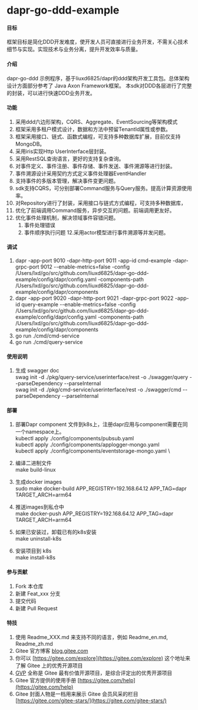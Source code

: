 # dapr-go-ddd-example

#### 目标
框架目标是简化DDD开发难度，使开发人员可直接进行业务开发，不需关心技术细节与实现。实现技术与业务分离，提升开发效率与质量。

#### 介绍
dapr-go-ddd 示例程序，基于liuxd6825/dapr的ddd架构开发工具包。总体架构设计方面部分参考了 Java Axon Framework框架。
本sdk对DDD各层进行了完整的封装，可以进行快速DDD业务开发。

#### 功能
1. 采用ddd六边形架构，CQRS、Aggregate、EventSourcing等架构模式
2. 框架采用多租户模式设计，数据和方法中预留TenantId属性或参数。
3. 框架采用接口、链式、函数式编程，可支持多种数据库扩展，目前仅支持MongoDB。
4. 采用iris实现Http UserInterface层封装。
5. 采用RestSQL查询语言，更好的支持复杂查询。
6. 对事件定义、事件注册、事件存储、事件发送、事件溯源等进行封装。
7. 事件溯源设计采用契约方式定义事件处理器EventHandler
8. 支持事件的多版本管理，解决事件变更问题。
9. sdk支持CQRS，可分别部署Command服务与Query服务。提高计算资源使用率。
10. 对Repository进行了封装，采用接口与链式方式编程，可支持多种数据库，
11. 优化了前端调用Command服务，异步交互的问题。前端调用更友好。
12. 优化事件处理机制，解决领域事件容错问题。
     1. 事件处理错误
     2. 事件顺序执行问题
12.采用actor模型进行事件溯源等并发问题。


#### 调试

1. dapr -app-port 9010 -dapr-http-port 9011 -app-id cmd-example -dapr-grpc-port 9012 --enable-metrics=false -config /Users/lxd/go/src/github.com/liuxd6825/dapr-go-ddd-example/config/dapr/config.yaml -components-path /Users/lxd/go/src/github.com/liuxd6825/dapr-go-ddd-example/config/dapr/components
2. dapr -app-port 9020 -dapr-http-port 9021 -dapr-grpc-port 9022 -app-id query-example --enable-metrics=false -config /Users/lxd/go/src/github.com/liuxd6825/dapr-go-ddd-example/config/dapr/config.yaml -components-path /Users/lxd/go/src/github.com/liuxd6825/dapr-go-ddd-example/config/dapr/components
3. go run ./cmd/cmd-service
4. go run ./cmd/query-service
 

#### 使用说明

1. 生成 swagger doc \
   swag init -d ./pkg/query-service/userinterface/rest -o ./swagger/query --parseDependency --parseInternal \
   swag init -d ./pkg/cmd-service/userinterface/rest -o ./swagger/cmd  --parseDependency   --parseInternal




#### 部署
1. 部署Dapr component 文件到k8s上，注册dapr应用与component需要在同一个namespace上。\
   kubectl apply ./config/components/pubsub.yaml\
   kubectl apply ./config/components/applogger-mongo.yaml \
   kubectl apply ./config/components/eventstorage-mongo.yaml \


3. 编译二进制文件\
   make build-linux


4. 生成docker images\
   sudo make docker-build APP_REGISTRY=192.168.64.12 APP_TAG=dapr TARGET_ARCH=arm64


5. 推送images到私仓中\
   make docker-push APP_REGISTRY=192.168.64.12 APP_TAG=dapr TARGET_ARCH=arm64

   
7. 如果已安装过，卸载已有的k8s安装\
   make uninstall-k8s


8. 安装项目到 k8s\
   make install-k8s


#### 参与贡献

1.  Fork 本仓库
2.  新建 Feat_xxx 分支
3.  提交代码
4.  新建 Pull Request


#### 特技

1. 使用 Readme\_XXX.md 来支持不同的语言，例如 Readme\_en.md, Readme\_zh.md
2. Gitee 官方博客 [blog.gitee.com](https://blog.gitee.com)
3. 你可以 [https://gitee.com/explore](https://gitee.com/explore) 这个地址来了解 Gitee 上的优秀开源项目
4. [GVP](https://gitee.com/gvp) 全称是 Gitee 最有价值开源项目，是综合评定出的优秀开源项目
5. Gitee 官方提供的使用手册 [https://gitee.com/help](https://gitee.com/help)
6. Gitee 封面人物是一档用来展示 Gitee 会员风采的栏目 [https://gitee.com/gitee-stars/](https://gitee.com/gitee-stars/)

